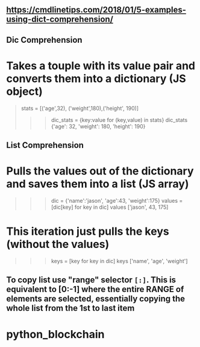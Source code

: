 ## https://cmdlinetips.com/2018/01/5-examples-using-dict-comprehension/

## Dic Comprehension

# Takes a touple with its value pair and converts them into a dictionary (JS object)

> stats = [('age',32), ('weight',180),('height', 190)]
>
> > > dic_stats = {key:value for (key,value) in stats}
> > > dic_stats
> > > {'age': 32, 'weight': 180, 'height': 190}

## List Comprehension

# Pulls the values out of the dictionary and saves them into a list (JS array)

> > > dic = {'name':'jason', 'age':43, 'weight':175}
> > > values = [dic[key] for key in dic]
> > > values
> > > ['jason', 43, 175]

# This iteration just pulls the keys (without the values)

> > > keys = [key for key in dic]
> > > keys
> > > ['name', 'age', 'weight']

## To copy list use "range" selector `[:]`. This is equivalent to [0:-1] where the entire RANGE of elements are selected, essentially copying the whole list from the 1st to last item
# python_blockchain
